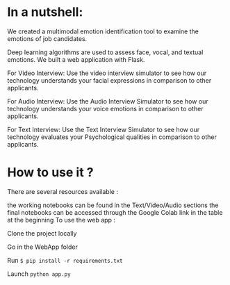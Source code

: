 # In a nutshell:
We created a multimodal emotion identification tool to examine the emotions of job candidates. 

Deep learning algorithms are used to assess face, vocal, and textual emotions. We built a web 
application with Flask.

For Video Interview: Use the video interview simulator to see how our technology understands 
your facial expressions in comparison to other applicants.

For Audio Interview: Use the Audio Interview Simulator to see how our technology understands 
your voice emotions in comparison to other applicants.

For Text Interview: Use the Text Interview Simulator to see how our technology evaluates your 
Psychological qualities in comparison to other applicants.

# How to use it ?
There are several resources available :

the working notebooks can be found in the Text/Video/Audio sections
the final notebooks can be accessed through the Google Colab link in the table at the beginning
To use the web app :

Clone the project locally

Go in the WebApp folder

Run `$ pip install -r requirements.txt`

Launch ``` python app.py ```
